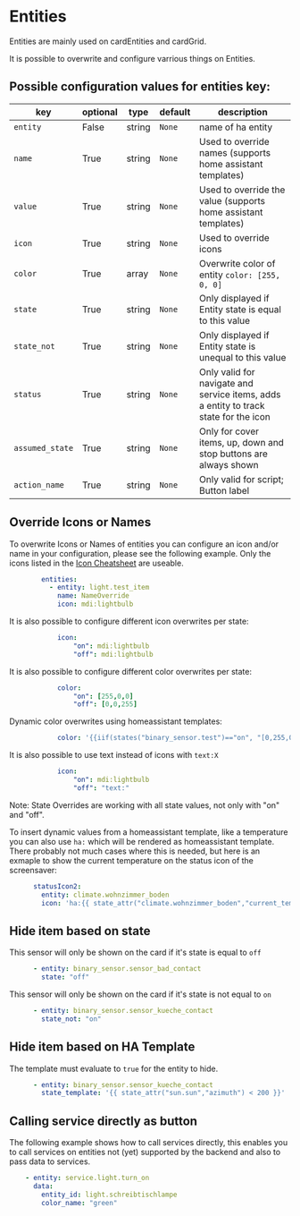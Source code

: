# Entities

Entities are mainly used on cardEntities and cardGrid.

It is possible to overwrite and configure varrious things on Entities.

## Possible configuration values for entities key:

key | optional | type | default | description
-- | -- | -- | -- | --
`entity` | False | string | `None` | name of ha entity
`name` | True | string | `None` | Used to override names (supports home assistant templates)
`value` | True | string | `None` | Used to override the value (supports home assistant templates)
`icon` | True | string | `None` | Used to override icons
`color` | True | array | `None` | Overwrite color of entity `color: [255, 0, 0]`
`state` | True | string | `None` | Only displayed if Entity state is equal to this value
`state_not` | True | string | `None` | Only displayed if Entity state is unequal to this value
`status` | True | string | `None` | Only valid for navigate and service items, adds a entity to track state for the icon
`assumed_state` | True | string | `None` | Only for cover items, up, down and stop buttons are always shown
`action_name` | True | string | `None` | Only valid for script; Button label


## Override Icons or Names

To overwrite Icons or Names of entities you can configure an icon and/or name in your configuration, please see the following example.
Only the icons listed in the [Icon Cheatsheet](https://docs.nspanel.pky.eu/icon-cheatsheet.html) are useable.

```yaml
        entities:
          - entity: light.test_item
            name: NameOverride
            icon: mdi:lightbulb
```

It is also possible to configure different icon overwrites per state:

```yaml
            icon:
                "on": mdi:lightbulb
                "off": mdi:lightbulb
```

It is also possible to configure different color overwrites per state:

```yaml
            color:
                "on": [255,0,0]
                "off": [0,0,255]
```
Dynamic color overwrites using homeassistant templates:

```yaml
            color: '{{iif(states("binary_sensor.test")=="on", "[0,255,0]", "[255,165,0]")}}'
```

It is also possible to use text instead of icons with `text:X`

```yaml
            icon:
                "on": mdi:lightbulb
                "off": "text:"
```

Note: State Overrides are working with all state values, not only with "on" and "off".


To insert dynamic values from a homeassistant template, like a temperature you can also use `ha:` which will be rendered as homeassistant template.
There probably not much cases where this is needed, but here is an exmaple to show the current temperature on the status icon of the screensaver:

```yaml
      statusIcon2:
        entity: climate.wohnzimmer_boden
        icon: 'ha:{{ state_attr("climate.wohnzimmer_boden","current_temperature")}}'
```


## Hide item based on state

This sensor will only be shown on the card if it's state is equal to `off`

```yaml
      - entity: binary_sensor.sensor_bad_contact
        state: "off"
```

This sensor will only be shown on the card if it's state is not equal to `on`

```yaml
      - entity: binary_sensor.sensor_kueche_contact
        state_not: "on"
```

## Hide item based on HA Template

The template must evaluate to `true` for the entity to hide.

```yaml
      - entity: binary_sensor.sensor_kueche_contact
        state_template: '{{ state_attr("sun.sun","azimuth") < 200 }}'
```

## Calling service directly as button

The following example shows how to call services directly, this enables you to call services on entities not (yet) supported by the backend and also to pass data to services.

```yaml
    - entity: service.light.turn_on
      data:
        entity_id: light.schreibtischlampe
        color_name: "green"
```
